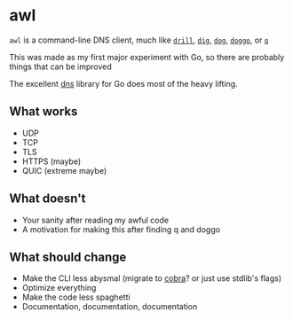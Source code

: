 # awl

`awl` is a command-line DNS client, much like
[`drill`](https://github.com/NLnetLabs/ldns),
[`dig`](https://bind9.readthedocs.io/en/v9_18_3/manpages.html#dig-dns-lookup-utility),
[`dog`](https://github.com/ogham/dog),
[`doggo`](https://github.com/mr-karan/doggo),
or [`q`](https://github.com/natesales/q)

This was made as my first major experiment with Go, so there are probably things that can be improved

The excellent [dns](https://github.com/miekg/dns) library for Go does most of the heavy
lifting.

## What works

- UDP
- TCP
- TLS
- HTTPS (maybe)
- QUIC (extreme maybe)

## What doesn't

- Your sanity after reading my awful code
- A motivation for making this after finding q and doggo

## What should change

- Make the CLI less abysmal (migrate to [cobra](https://github.com/spf13/cobra)?
  or just use stdlib's flags)
- Optimize everything
- Make the code less spaghetti
- Documentation, documentation, documentation